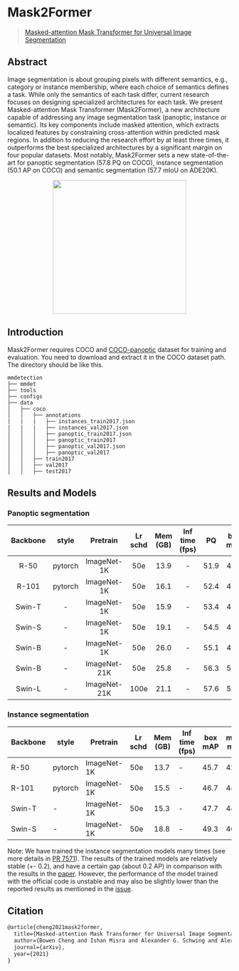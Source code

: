 # Mask2Former

> [Masked-attention Mask Transformer for Universal Image Segmentation](http://arxiv.org/abs/2112.01527)

<!-- [ALGORITHM] -->

## Abstract

Image segmentation is about grouping pixels with different semantics, e.g., category or instance membership, where each choice of semantics defines a task. While only the semantics of each task differ, current research focuses on designing specialized architectures for each task. We present Masked-attention Mask Transformer (Mask2Former), a new architecture capable of addressing any image segmentation task (panoptic, instance or semantic). Its key components include masked attention, which extracts localized features by constraining cross-attention within predicted mask regions. In addition to reducing the research effort by at least three times, it outperforms the best specialized architectures by a significant margin on four popular datasets. Most notably, Mask2Former sets a new state-of-the-art for panoptic segmentation (57.8 PQ on COCO), instance segmentation (50.1 AP on COCO) and semantic segmentation (57.7 mIoU on ADE20K).

<div align=center>
<img src="https://camo.githubusercontent.com/455d3116845b1d580b1f8a8542334b9752fdf39364deee2951cdd231524c7725/68747470733a2f2f626f77656e63303232312e6769746875622e696f2f696d616765732f6d61736b666f726d657276325f7465617365722e706e67" height="300"/>
</div>

## Introduction

Mask2Former requires COCO and [COCO-panoptic](http://images.cocodataset.org/annotations/panoptic_annotations_trainval2017.zip) dataset for training and evaluation. You need to download and extract it in the COCO dataset path.
The directory should be like this.

```none
mmdetection
├── mmdet
├── tools
├── configs
├── data
│   ├── coco
│   │   ├── annotations
|   |   |   ├── instances_train2017.json
|   |   |   ├── instances_val2017.json
│   │   │   ├── panoptic_train2017.json
│   │   │   ├── panoptic_train2017
│   │   │   ├── panoptic_val2017.json
│   │   │   ├── panoptic_val2017
│   │   ├── train2017
│   │   ├── val2017
│   │   ├── test2017
```

## Results and Models

### Panoptic segmentation

| Backbone |  style  |   Pretrain   | Lr schd | Mem (GB) | Inf time (fps) |  PQ  | box mAP | mask mAP |                                                                         Config                                                                          |                                                                                                                                                                                                                             Download                                                                                                                                                                                                                             |
| :------: | :-----: | :----------: | :-----: | :------: | :------------: | :--: | :-----: | :------: | :-----------------------------------------------------------------------------------------------------------------------------------------------------: | :--------------------------------------------------------------------------------------------------------------------------------------------------------------------------------------------------------------------------------------------------------------------------------------------------------------------------------------------------------------------------------------------------------------------------------------------------------------: |
|   R-50   | pytorch | ImageNet-1K  |   50e   |   13.9   |       -        | 51.9 |  44.8   |   41.9   |            [config](https://github.com/open-mmlab/mmdetection/blob/master/configs/mask2former/mask2former_r50_8xb2-lsj-50e_coco-panoptic.py)            |                                             [model](https://download.openmmlab.com/mmdetection/v2.0/mask2former/mask2former_r50_lsj_8x2_50e_coco-panoptic/mask2former_r50_lsj_8x2_50e_coco-panoptic_20220326_224516-11a44721.pth) \| [log](https://download.openmmlab.com/mmdetection/v2.0/mask2former/mask2former_r50_lsj_8x2_50e_coco-panoptic/mask2former_r50_lsj_8x2_50e_coco-panoptic_20220326_224516.log.json)                                             |
|  R-101   | pytorch | ImageNet-1K  |   50e   |   16.1   |       -        | 52.4 |  45.3   |   42.4   |           [config](https://github.com/open-mmlab/mmdetection/blob/master/configs/mask2former/mask2former_r101_8xb2-lsj-50e_coco-panoptic.py)            |                                           [model](https://download.openmmlab.com/mmdetection/v2.0/mask2former/mask2former_r101_lsj_8x2_50e_coco-panoptic/mask2former_r101_lsj_8x2_50e_coco-panoptic_20220329_225104-c54e64c9.pth) \| [log](https://download.openmmlab.com/mmdetection/v2.0/mask2former/mask2former_r101_lsj_8x2_50e_coco-panoptic/mask2former_r101_lsj_8x2_50e_coco-panoptic_20220329_225104.log.json)                                           |
|  Swin-T  |    -    | ImageNet-1K  |   50e   |   15.9   |       -        | 53.4 |  46.3   |   43.4   |     [config](https://github.com/open-mmlab/mmdetection/blob/master/configs/mask2former/mask2former_swin-t-p4-w7-224_8xb2-lsj-50e_coco-panoptic.py)      |                   [model](https://download.openmmlab.com/mmdetection/v2.0/mask2former/mask2former_swin-t-p4-w7-224_lsj_8x2_50e_coco-panoptic/mask2former_swin-t-p4-w7-224_lsj_8x2_50e_coco-panoptic_20220326_224553-fc567107.pth) \| [log](https://download.openmmlab.com/mmdetection/v2.0/mask2former/mask2former_swin-t-p4-w7-224_lsj_8x2_50e_coco-panoptic/mask2former_swin-t-p4-w7-224_lsj_8x2_50e_coco-panoptic_20220326_224553.log.json)                   |
|  Swin-S  |    -    | ImageNet-1K  |   50e   |   19.1   |       -        | 54.5 |  47.8   |   44.5   |     [config](https://github.com/open-mmlab/mmdetection/blob/master/configs/mask2former/mask2former_swin-s-p4-w7-224_8xb2-lsj-50e_coco-panoptic.py)      |                   [model](https://download.openmmlab.com/mmdetection/v2.0/mask2former/mask2former_swin-s-p4-w7-224_lsj_8x2_50e_coco-panoptic/mask2former_swin-s-p4-w7-224_lsj_8x2_50e_coco-panoptic_20220329_225200-c7b94355.pth) \| [log](https://download.openmmlab.com/mmdetection/v2.0/mask2former/mask2former_swin-s-p4-w7-224_lsj_8x2_50e_coco-panoptic/mask2former_swin-s-p4-w7-224_lsj_8x2_50e_coco-panoptic_20220329_225200.log.json)                   |
|  Swin-B  |    -    | ImageNet-1K  |   50e   |   26.0   |       -        | 55.1 |  48.2   |   44.9   |     [config](https://github.com/open-mmlab/mmdetection/blob/master/configs/mask2former/mask2former_swin-b-p4-w12-384_8xb2-lsj-50e_coco-panoptic.py)     |                 [model](https://download.openmmlab.com/mmdetection/v2.0/mask2former/mask2former_swin-b-p4-w12-384_lsj_8x2_50e_coco-panoptic/mask2former_swin-b-p4-w12-384_lsj_8x2_50e_coco-panoptic_20220331_002244-c149a9e9.pth) \| [log](https://download.openmmlab.com/mmdetection/v2.0/mask2former/mask2former_swin-b-p4-w12-384_lsj_8x2_50e_coco-panoptic/mask2former_swin-b-p4-w12-384_lsj_8x2_50e_coco-panoptic_20220331_002244.log.json)                 |
|  Swin-B  |    -    | ImageNet-21K |   50e   |   25.8   |       -        | 56.3 |  50.0   |   46.3   |  [config](https://github.com/open-mmlab/mmdetection/blob/master/configs/mask2former/mask2former_swin-b-p4-w12-384-in21k_8xb2-lsj-50e_coco-panoptic.py)  |     [model](https://download.openmmlab.com/mmdetection/v2.0/mask2former/mask2former_swin-b-p4-w12-384-in21k_lsj_8x2_50e_coco-panoptic/mask2former_swin-b-p4-w12-384-in21k_lsj_8x2_50e_coco-panoptic_20220329_230021-3bb8b482.pth) \| [log](https://download.openmmlab.com/mmdetection/v2.0/mask2former/mask2former_swin-b-p4-w12-384-in21k_lsj_8x2_50e_coco-panoptic/mask2former_swin-b-p4-w12-384-in21k_lsj_8x2_50e_coco-panoptic_20220329_230021.log.json)     |
|  Swin-L  |    -    | ImageNet-21K |  100e   |   21.1   |       -        | 57.6 |  52.2   |   48.5   | [config](https://github.com/open-mmlab/mmdetection/blob/master/configs/mask2former/mask2former_swin-l-p4-w12-384-in21k_16xb1-lsj-100e_coco-panoptic.py) | [model](https://download.openmmlab.com/mmdetection/v2.0/mask2former/mask2former_swin-l-p4-w12-384-in21k_lsj_16x1_100e_coco-panoptic/mask2former_swin-l-p4-w12-384-in21k_lsj_16x1_100e_coco-panoptic_20220407_104949-d4919c44.pth) \| [log](https://download.openmmlab.com/mmdetection/v2.0/mask2former/mask2former_swin-l-p4-w12-384-in21k_lsj_16x1_100e_coco-panoptic/mask2former_swin-l-p4-w12-384-in21k_lsj_16x1_100e_coco-panoptic_20220407_104949.log.json) |

### Instance segmentation

| Backbone | style   | Pretrain    | Lr schd | Mem (GB) | Inf time (fps) | box mAP | mask mAP | Config                                                                                                                                | Download                                                                                                                                                                                                                                                                                                                                                                                 |
| -------- | ------- | ----------- | ------- | -------- | -------------- | ------- | -------- | ------------------------------------------------------------------------------------------------------------------------------------- | ---------------------------------------------------------------------------------------------------------------------------------------------------------------------------------------------------------------------------------------------------------------------------------------------------------------------------------------------------------------------------------------- |
| R-50     | pytorch | ImageNet-1K | 50e     | 13.7     | -              | 45.7    | 42.9     | [config](https://github.com/open-mmlab/mmdetection/blob/master/configs/mask2former/mask2former_r50_8xb2-lsj-50e_coco.py)              | [model](https://download.openmmlab.com/mmdetection/v2.0/mask2former/mask2former_r50_lsj_8x2_50e_coco/mask2former_r50_lsj_8x2_50e_coco_20220506_191028-8e96e88b.pth) \| [log](https://download.openmmlab.com/mmdetection/v2.0/mask2former/mask2former_r50_lsj_8x2_50e_coco/mask2former_r50_lsj_8x2_50e_coco_20220506_191028.log.json)                                                     |
| R-101    | pytorch | ImageNet-1K | 50e     | 15.5     | -              | 46.7    | 44.0     | [config](https://github.com/open-mmlab/mmdetection/blob/master/configs/mask2former/mask2former_r101_8xb2-lsj-50e_coco.py)             | [model](https://download.openmmlab.com/mmdetection/v2.0/mask2former/mask2former_r101_lsj_8x2_50e_coco/mask2former_r101_lsj_8x2_50e_coco_20220426_100250-c50b6fa6.pth) \| [log](https://download.openmmlab.com/mmdetection/v2.0/mask2former/mask2former_r101_lsj_8x2_50e_coco/mask2former_r101_lsj_8x2_50e_coco_20220426_100250.log.json)                                                 |
| Swin-T   | -       | ImageNet-1K | 50e     | 15.3     | -              | 47.7    | 44.7     | [config](https://github.com/open-mmlab/mmdetection/blob/master/configs/mask2former/mask2former_swin-t-p4-w7-224_8xb2-lsj-50e_coco.py) | [model](https://download.openmmlab.com/mmdetection/v2.0/mask2former/mask2former_swin-t-p4-w7-224_lsj_8x2_50e_coco/mask2former_swin-t-p4-w7-224_lsj_8x2_50e_coco_20220508_091649-4a943037.pth) \| [log](https://download.openmmlab.com/mmdetection/v2.0/mask2former/mask2former_swin-t-p4-w7-224_lsj_8x2_50e_coco/mask2former_swin-t-p4-w7-224_lsj_8x2_50e_coco_20220508_091649.log.json) |
| Swin-S   | -       | ImageNet-1K | 50e     | 18.8     | -              | 49.3    | 46.1     | [config](https://github.com/open-mmlab/mmdetection/blob/master/configs/mask2former/mask2former_swin-s-p4-w7-224_8xb2-lsj-50e_coco.py) | [model](https://download.openmmlab.com/mmdetection/v2.0/mask2former/mask2former_swin-s-p4-w7-224_lsj_8x2_50e_coco/mask2former_swin-s-p4-w7-224_lsj_8x2_50e_coco_20220504_001756-743b7d99.pth) \| [log](https://download.openmmlab.com/mmdetection/v2.0/mask2former/mask2former_swin-s-p4-w7-224_lsj_8x2_50e_coco/mask2former_swin-s-p4-w7-224_lsj_8x2_50e_coco_20220504_001756.log.json) |

Note: We have trained the instance segmentation models many times (see more details in [PR 7571](https://github.com/open-mmlab/mmdetection/pull/7571)). The results of the trained models are relatively stable (+- 0.2), and have a certain gap (about 0.2 AP) in comparison with the results in the [paper](http://arxiv.org/abs/2112.01527). However, the performance of the model trained with the official code is unstable and may also be slightly lower than the reported results as mentioned in the [issue](https://github.com/facebookresearch/Mask2Former/issues/46).

## Citation

```latex
@article{cheng2021mask2former,
  title={Masked-attention Mask Transformer for Universal Image Segmentation},
  author={Bowen Cheng and Ishan Misra and Alexander G. Schwing and Alexander Kirillov and Rohit Girdhar},
  journal={arXiv},
  year={2021}
}
```
